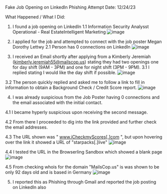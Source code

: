 Fake Job Opening on LinkedIn Phishing Attempt
Date: 12/24/23

What Happened / What I Did: 

1. I found a job opening on LinkedIn 
 1.1 Information Security Analysst Operational - Real EstateIntelligent Marketing 
![image](https://github.com/Awsamo0190/Security_Write_Ups/assets/99389724/1b68486f-ac04-4c91-8d4a-c1cdf0f26e6b)


2. I applied for the job and attempted to connect with the job poster Megan Dorothy Lettwy 
 2.1 Person has 0 connections on LinkedIn 
![image](https://github.com/Awsamo0190/Security_Write_Ups/assets/99389724/fc0a94e8-5a6a-4540-9101-025dde0a5d0f)


3. I received an Email shortly after applying from a Kimberly Jeremiah (kimberly.jeremiah55@mailscop.us) stating they had two openings one for day shift (9AM - 3PM) and one for night shift (3PM - 9PM).
 3.1 I replied stating I would like the day shift if possible. 
![image](https://github.com/Awsamo0190/Security_Write_Ups/assets/99389724/6dad062b-d8fc-428b-b5d6-6bec5d8c0294)

 3.2 The person quickly replied and asked me to follow a link to fill in information to obtain a Background Check / Credit Score report.
![image](https://github.com/Awsamo0190/Security_Write_Ups/assets/99389724/6ceeb8f0-b7fa-4a5e-a74a-902327a4e198)


4. I was already suspicious from the Job Poster having 0 connections and the email associated with the initial contact. 
 
 4.1 I became hyperly suspicious upon receiving the second message. 

 4.2 From there I proceeded to dig into the link provided and further check the email addresses. 

 4.3 The URL shown was " www.iCheckmyScores[.]com ", but upon hovering over the link it showed a URL of "starpacks[.]live"
![image](https://github.com/Awsamo0190/Security_Write_Ups/assets/99389724/37230590-ab5d-4f9d-b096-9b1c3fe08d0f)

 4.4 I tested the URL in the Browserling Sandbox which showed a blank page 
![image](https://github.com/Awsamo0190/Security_Write_Ups/assets/99389724/9bd41cae-db91-4d7e-9de2-9a0a99a38a7d)

 4.5 From checking whois for the domain "MailsCop.us" is was shown to be only 92 days old and is based in Germany 
![image](https://github.com/Awsamo0190/Security_Write_Ups/assets/99389724/544d8479-cd58-424d-bbf2-edc976b79a7c)

5. I reported this as Phishing through Gmail and reported the job posting on LinkedIn also
